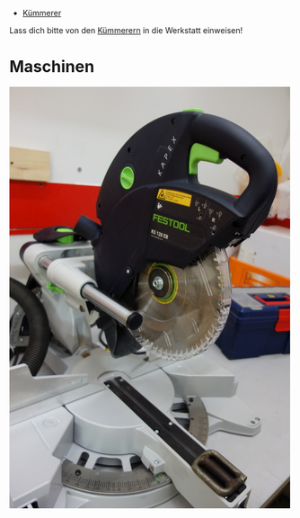 * [Kümmerer](Kümmerer#werkstatt)

Lass dich bitte von den [Kümmerern](Kümmerer#werkstatt) in die Werkstatt einweisen!

# Maschinen
![Kappsäge](kappsaege.jpg)
